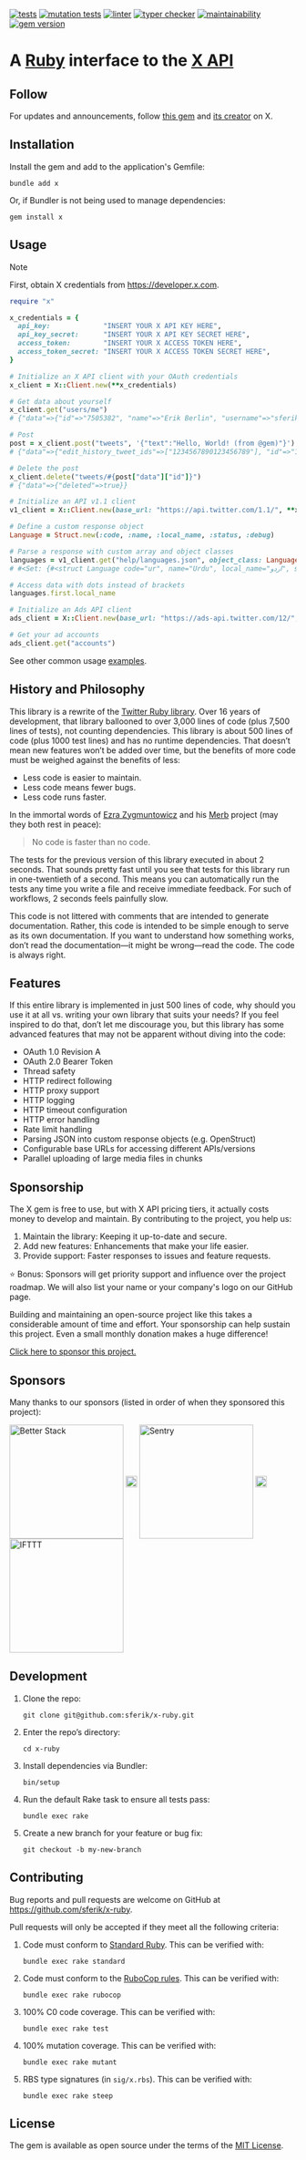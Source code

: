 [![tests](https://github.com/sferik/x-ruby/actions/workflows/test.yml/badge.svg)](https://github.com/sferik/x-ruby/actions/workflows/test.yml)
[![mutation tests](https://github.com/sferik/x-ruby/actions/workflows/mutant.yml/badge.svg)](https://github.com/sferik/x-ruby/actions/workflows/mutant.yml)
[![linter](https://github.com/sferik/x-ruby/actions/workflows/lint.yml/badge.svg)](https://github.com/sferik/x-ruby/actions/workflows/lint.yml)
[![typer checker](https://github.com/sferik/x-ruby/actions/workflows/steep.yml/badge.svg)](https://github.com/sferik/x-ruby/actions/workflows/steep.yml)
[![maintainability](https://api.codeclimate.com/v1/badges/40bbddf2c9170742ca9e/maintainability)](https://codeclimate.com/github/sferik/x-ruby/maintainability)
[![gem version](https://badge.fury.io/rb/x.svg)](https://rubygems.org/gems/x)

# A [Ruby](https://www.ruby-lang.org) interface to the [X API](https://developer.x.com)

## Follow

For updates and announcements, follow [this gem](https://x.com/gem) and [its creator](https://x.com/sferik) on X.

## Installation

Install the gem and add to the application's Gemfile:

    bundle add x

Or, if Bundler is not being used to manage dependencies:

    gem install x

## Usage

> [!NOTE]
> First, obtain X credentials from <https://developer.x.com>.

```ruby
require "x"

x_credentials = {
  api_key:             "INSERT YOUR X API KEY HERE",
  api_key_secret:      "INSERT YOUR X API KEY SECRET HERE",
  access_token:        "INSERT YOUR X ACCESS TOKEN HERE",
  access_token_secret: "INSERT YOUR X ACCESS TOKEN SECRET HERE",
}

# Initialize an X API client with your OAuth credentials
x_client = X::Client.new(**x_credentials)

# Get data about yourself
x_client.get("users/me")
# {"data"=>{"id"=>"7505382", "name"=>"Erik Berlin", "username"=>"sferik"}}

# Post
post = x_client.post("tweets", '{"text":"Hello, World! (from @gem)"}')
# {"data"=>{"edit_history_tweet_ids"=>["1234567890123456789"], "id"=>"1234567890123456789", "text"=>"Hello, World! (from @gem)"}}

# Delete the post
x_client.delete("tweets/#{post["data"]["id"]}")
# {"data"=>{"deleted"=>true}}

# Initialize an API v1.1 client
v1_client = X::Client.new(base_url: "https://api.twitter.com/1.1/", **x_credentials)

# Define a custom response object
Language = Struct.new(:code, :name, :local_name, :status, :debug)

# Parse a response with custom array and object classes
languages = v1_client.get("help/languages.json", object_class: Language, array_class: Set)
# #<Set: {#<struct Language code="ur", name="Urdu", local_name="اردو", status="beta", debug=false>, …

# Access data with dots instead of brackets
languages.first.local_name

# Initialize an Ads API client
ads_client = X::Client.new(base_url: "https://ads-api.twitter.com/12/", **x_credentials)

# Get your ad accounts
ads_client.get("accounts")
```

See other common usage [examples](https://github.com/sferik/x-ruby/tree/main/examples).

## History and Philosophy

This library is a rewrite of the [Twitter Ruby library](https://github.com/sferik/twitter). Over 16 years of development, that library ballooned to over 3,000 lines of code (plus 7,500 lines of tests), not counting dependencies. This library is about 500 lines of code (plus 1000 test lines) and has no runtime dependencies. That doesn’t mean new features won’t be added over time, but the benefits of more code must be weighed against the benefits of less:

* Less code is easier to maintain.
* Less code means fewer bugs.
* Less code runs faster.

In the immortal words of [Ezra Zygmuntowicz](https://github.com/ezmobius) and his [Merb](https://github.com/merb) project (may they both rest in peace):

> No code is faster than no code.

The tests for the previous version of this library executed in about 2 seconds. That sounds pretty fast until you see that tests for this library run in one-twentieth of a second. This means you can automatically run the tests any time you write a file and receive immediate feedback. For such of workflows, 2 seconds feels painfully slow.

This code is not littered with comments that are intended to generate documentation. Rather, this code is intended to be simple enough to serve as its own documentation. If you want to understand how something works, don’t read the documentation—it might be wrong—read the code. The code is always right.

## Features

If this entire library is implemented in just 500 lines of code, why should you use it at all vs. writing your own library that suits your needs? If you feel inspired to do that, don’t let me discourage you, but this library has some advanced features that may not be apparent without diving into the code:

* OAuth 1.0 Revision A
* OAuth 2.0 Bearer Token
* Thread safety
* HTTP redirect following
* HTTP proxy support
* HTTP logging
* HTTP timeout configuration
* HTTP error handling
* Rate limit handling
* Parsing JSON into custom response objects (e.g. OpenStruct)
* Configurable base URLs for accessing different APIs/versions
* Parallel uploading of large media files in chunks

## Sponsorship

The X gem is free to use, but with X API pricing tiers, it actually costs money to develop and maintain. By contributing to the project, you help us:

1. Maintain the library: Keeping it up-to-date and secure.
2. Add new features: Enhancements that make your life easier.
3. Provide support: Faster responses to issues and feature requests.

⭐️ Bonus: Sponsors will get priority support and influence over the project roadmap. We will also list your name or your company's logo on our GitHub page.

Building and maintaining an open-source project like this takes a considerable amount of time and effort. Your sponsorship can help sustain this project. Even a small monthly donation makes a huge difference!

[Click here to sponsor this project.](https://github.com/sponsors/sferik)

## Sponsors

Many thanks to our sponsors (listed in order of when they sponsored this project):

<a href="https://betterstack.com"><img src="https://raw.githubusercontent.com/sferik/x-ruby/main/sponsor_logos/better_stack.svg" alt="Better Stack" width="200" align="middle"></a>
<img src="https://raw.githubusercontent.com/sferik/x-ruby/main/sponsor_logos/spacer.png" width="20" align="middle">
<a href="https://sentry.io"><img src="https://raw.githubusercontent.com/sferik/x-ruby/main/sponsor_logos/sentry.svg" alt="Sentry" width="200" align="middle"></a>
<img src="https://raw.githubusercontent.com/sferik/x-ruby/main/sponsor_logos/spacer.png" width="20" align="middle">
<a href="https://ifttt.com"><img src="https://raw.githubusercontent.com/sferik/x-ruby/main/sponsor_logos/ifttt.svg" alt="IFTTT" width="200" align="middle"></a>

## Development

1. Clone the repo:

       git clone git@github.com:sferik/x-ruby.git

2. Enter the repo’s directory:

       cd x-ruby

3. Install dependencies via Bundler:

       bin/setup

4. Run the default Rake task to ensure all tests pass:

       bundle exec rake

5. Create a new branch for your feature or bug fix:

       git checkout -b my-new-branch

## Contributing

Bug reports and pull requests are welcome on GitHub at https://github.com/sferik/x-ruby.

Pull requests will only be accepted if they meet all the following criteria:

1. Code must conform to [Standard Ruby](https://github.com/standardrb/standard#readme). This can be verified with:

       bundle exec rake standard

2. Code must conform to the [RuboCop rules](https://github.com/rubocop/rubocop#readme). This can be verified with:

       bundle exec rake rubocop

3. 100% C0 code coverage. This can be verified with:

       bundle exec rake test

4. 100% mutation coverage. This can be verified with:

       bundle exec rake mutant

5. RBS type signatures (in `sig/x.rbs`). This can be verified with:

       bundle exec rake steep

## License

The gem is available as open source under the terms of the [MIT License](https://opensource.org/licenses/MIT).
